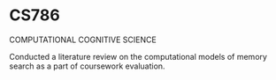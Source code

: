 # CS786
COMPUTATIONAL COGNITIVE SCIENCE

Conducted a literature review on the computational models of memory search as a part of coursework evaluation. 
